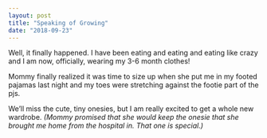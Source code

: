 ```yaml
---
layout: post
title: "Speaking of Growing"
date: "2018-09-23"
---
```


Well, it finally happened. I have been eating and eating and eating like crazy and I am now, officially, wearing my 3-6 month clothes!

Mommy finally realized it was time to size up when she put me in my footed pajamas last night and my toes were stretching against the footie part of the pjs.

We’ll miss the cute, tiny onesies, but I am really excited to get a whole new wardrobe. _(Mommy promised that she would keep the onesie that she brought me home from the hospital in. That one is special.)_
